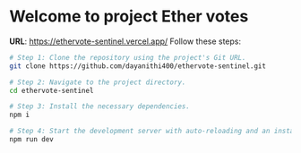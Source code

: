 # Welcome to project Ether votes
**URL**: https://ethervote-sentinel.vercel.app/
Follow these steps:

```sh
# Step 1: Clone the repository using the project's Git URL.
git clone https://github.com/dayanithi400/ethervote-sentinel.git

# Step 2: Navigate to the project directory.
cd ethervote-sentinel

# Step 3: Install the necessary dependencies.
npm i

# Step 4: Start the development server with auto-reloading and an instant preview.
npm run dev
```
